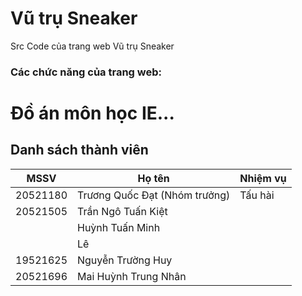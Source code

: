 # Vũ trụ Sneaker
Src Code của trang web Vũ trụ Sneaker
### Các chức năng của trang web:

# Đồ án môn học IE...
## Danh sách thành viên
| MSSV | Họ tên |Nhiệm vụ|
| --- | ----------- |--------------------|
| 20521180 | Trương Quốc Đạt (Nhóm trưởng) | Tấu hài |
| 20521505 | Trần Ngô Tuấn Kiệt ||
|  | Huỳnh Tuấn Minh ||
| | Lê||
| 19521625 | Nguyễn Trường Huy ||
| 20521696 | Mai Huỳnh Trung Nhân ||
